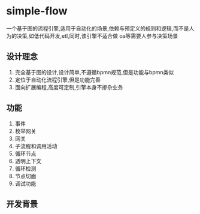 # simple-flow

一个基于图的流程引擎,适用于自动化的场景,依赖与预定义的规则和逻辑,而不是人为的决策,如低代码开发,etl,同时,该引擎不适合做
oa等需要人参与决策场景

## 设计理念

1. 完全基于图的设计,设计简单,不遵循bpmn规范,但是功能与bpmn类似
2. 定位于自动化流程引擎,但是功能完善
3. 面向扩展编程,高度可定制,引擎本身不掺杂业务

## 功能

1. 事件
2. 枚举网关
3. 网关
4. 子流程和调用活动
5. 循环节点
6. 透明上下文
7. 循环检测
8. 节点切面
9. 调试功能

## 开发背景


